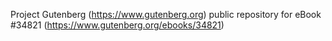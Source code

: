 Project Gutenberg (https://www.gutenberg.org) public repository for eBook #34821 (https://www.gutenberg.org/ebooks/34821)
